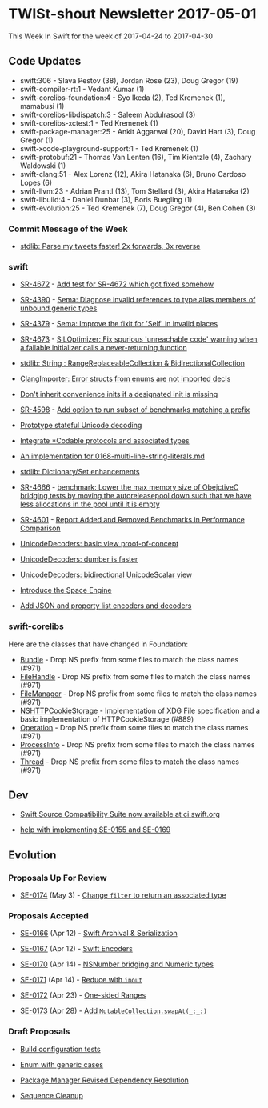 # TWISt-shout Newsletter 2017-05-01
This Week In Swift for the week of 2017-04-24 to 2017-04-30

## Code Updates

* swift:306 - Slava Pestov (38), Jordan Rose (23), Doug Gregor (19)
* swift-compiler-rt:1 - Vedant Kumar (1)
* swift-corelibs-foundation:4 - Syo Ikeda (2), Ted Kremenek (1), mamabusi (1)
* swift-corelibs-libdispatch:3 - Saleem Abdulrasool (3)
* swift-corelibs-xctest:1 - Ted Kremenek (1)
* swift-package-manager:25 - Ankit Aggarwal (20), David Hart (3), Doug Gregor (1)
* swift-xcode-playground-support:1 - Ted Kremenek (1)
* swift-protobuf:21 - Thomas Van Lenten (16), Tim Kientzle (4), Zachary Waldowski (1)
* swift-clang:51 - Alex Lorenz (12), Akira Hatanaka (6), Bruno Cardoso Lopes (6)
* swift-llvm:23 - Adrian Prantl (13), Tom Stellard (3), Akira Hatanaka (2)
* swift-llbuild:4 - Daniel Dunbar (3), Boris Buegling (1)
* swift-evolution:25 - Ted Kremenek (7), Doug Gregor (4), Ben Cohen (3)

### Commit Message of the Week

* [stdlib: Parse my tweets faster! 2x forwards, 3x reverse](http://github.com/apple/swift/commit/2d8164e552aff4ff884684bb5ec4695b8575d80c)

### swift

* [SR-4672](https://bugs.swift.org/browse/SR-4672) - [Add test for SR-4672 which got fixed somehow](http://github.com/apple/swift/commit/e8d58b4d4dc7575e5788c20627108f68749a0426)

* [SR-4390](https://bugs.swift.org/browse/SR-4390) - [Sema: Diagnose invalid references to type alias members of unbound generic types](http://github.com/apple/swift/commit/aaca0badf9a3d5430d68ef8fe0219888cf47beb4)

* [SR-4379](https://bugs.swift.org/browse/SR-4379) - [Sema: Improve the fixit for 'Self' in invalid places](http://github.com/apple/swift/commit/07c189558c70de45d4fec59abf9b4f57ed36d1eb)

* [SR-4673](https://bugs.swift.org/browse/SR-4673) - [SILOptimizer: Fix spurious 'unreachable code' warning when a failable initializer calls a never-returning function](http://github.com/apple/swift/commit/683a7f49e42ab52900deeae205171178c9f4a4c6)

* [stdlib: String : RangeReplaceableCollection & BidirectionalCollection](http://github.com/apple/swift/commit/1c1b2b966df0c4d720fed9996357f48bad6440d2)
  
* [ClangImporter: Error structs from enums are not imported decls](http://github.com/apple/swift/commit/e575d2d5ba7d1a2fc70f364ce82c276ada95ffa7)

* [Don't inherit convenience inits if a designated init is missing](http://github.com/apple/swift/commit/7397340ca89faf0ed5ab569ceb0d52bec1fdc604)

* [SR-4598](https://bugs.swift.org/browse/SR-4598) - [Add option to run subset of benchmarks matching a prefix](http://github.com/apple/swift/commit/3a5051e3929e7bd709e630e8b8a07b4eb34bf123)

* [Prototype stateful Unicode decoding](http://github.com/apple/swift/commit/c2a92a695c2891c40349fa0ea30e425a9fd877a3)

* [Integrate *Codable protocols and associated types](http://github.com/apple/swift/commit/cecf00d1f187ed7d1730aa8330659af5aea2cc77)

* [An implementation for 0168-multi-line-string-literals.md](http://github.com/apple/swift/commit/981e706fd92115bd8f08db3cd137544e7613cce0)

* [stdlib: Dictionary/Set enhancements](http://github.com/apple/swift/commit/e2328885c17475decc5dd19f5274f648feffd8a0)

* [SR-4666](https://bugs.swift.org/browse/SR-4666) - [benchmark: Lower the max memory size of ObejctiveC bridging tests by moving the
    autoreleasepool down such that we have less allocations in the pool until it is
    empty](http://github.com/apple/swift/commit/a8e3fc9af3dc0185331419851e0d0fc32a1845e2)
	
* [SR-4601](https://bugs.swift.org/browse/SR-4601) - [Report Added and Removed Benchmarks in Performance Comparison](http://github.com/apple/swift/commit/c719818024d7a5f736c394d167a31fc1f4c69c43)

* [UnicodeDecoders: basic view proof-of-concept](http://github.com/apple/swift/commit/662ea1f8a0c3f95263feb3a7f4c7f21e4932c85b)

* [UnicodeDecoders: dumber is faster](http://github.com/apple/swift/commit/16e42d3d047ed888e86e42c00b731cc95a5de501)

* [UnicodeDecoders: bidirectional UnicodeScalar view](http://github.com/apple/swift/commit/5ad4ef450839b952773fd359f495a8dbd8b4e505)

* [Introduce the Space Engine](http://github.com/apple/swift/commit/42c59554a0e980ab83f52eda41140c4b2c465834)

* [Add JSON and property list encoders and decoders](http://github.com/apple/swift/commit/2ce58c1eb315ad3083c30fed2fa7cbde305092ea)

### swift-corelibs

Here are the classes that have changed in Foundation:

* [Bundle](https://github.com/apple/swift-corelibs-foundation/commits/master/Foundation/Bundle.swift) - Drop NS prefix from some files to match the class names (#971)
* [FileHandle](https://github.com/apple/swift-corelibs-foundation/commits/master/Foundation/FileHandle.swift) - Drop NS prefix from some files to match the class names (#971)
* [FileManager](https://github.com/apple/swift-corelibs-foundation/commits/master/Foundation/FileManager.swift) - Drop NS prefix from some files to match the class names (#971)
* [NSHTTPCookieStorage](https://github.com/apple/swift-corelibs-foundation/commits/master/Foundation/NSHTTPCookieStorage.swift) - Implementation of XDG File specification and a basic implementation of HTTPCookieStorage (#889)
* [Operation](https://github.com/apple/swift-corelibs-foundation/commits/master/Foundation/Operation.swift) - Drop NS prefix from some files to match the class names (#971)
* [ProcessInfo](https://github.com/apple/swift-corelibs-foundation/commits/master/Foundation/ProcessInfo.swift) - Drop NS prefix from some files to match the class names (#971)
* [Thread](https://github.com/apple/swift-corelibs-foundation/commits/master/Foundation/Thread.swift) - Drop NS prefix from some files to match the class names (#971)

## Dev

* [Swift Source Compatibility Suite now available at ci.swift.org](https://lists.swift.org/pipermail/swift-dev/Week-of-Mon-20170424/004433.html)

* [help with implementing SE-0155 and SE-0169](https://lists.swift.org/pipermail/swift-dev/Week-of-Mon-20170424/004440.html)

## Evolution

### Proposals Up For Review

* [SE-0174](https://github.com/apple/swift-evolution/blob/master/proposals/0174-filter-range-replaceable.md) (May 3) - [Change `filter` to return an associated type](https://lists.swift.org/pipermail/swift-evolution-announce/2017-April/000370.html)

### Proposals Accepted

* [SE-0166](https://github.com/apple/swift-evolution/blob/master/proposals/0166-swift-archival-serialization.md) (Apr 12) - [Swift Archival & Serialization](https://lists.swift.org/pipermail/swift-evolution-announce/2017-April/000367.html)

* [SE-0167](https://github.com/apple/swift-evolution/blob/master/proposals/0167-swift-encoders.md) (Apr 12) - [Swift Encoders](https://lists.swift.org/pipermail/swift-evolution-announce/2017-April/000368.html)

* [SE-0170](https://github.com/apple/swift-evolution/blob/master/proposals/0170-nsnumber_bridge.md) (Apr 14) - [NSNumber bridging and Numeric types](https://lists.swift.org/pipermail/swift-evolution-announce/2017-April/000369.html)

* [SE-0171](https://github.com/apple/swift-evolution/blob/master/proposals/0171-reduce-with-inout.md) (Apr 14) - [Reduce with `inout`](https://lists.swift.org/pipermail/swift-evolution-announce/2017-April/000364.html)

* [SE-0172](https://github.com/apple/swift-evolution/blob/master/proposals/0172-one-sided-ranges.md) (Apr 23) - [One-sided Ranges](https://lists.swift.org/pipermail/swift-evolution-announce/2017-April/000363.html)

* [SE-0173](https://github.com/apple/swift-evolution/blob/master/proposals/0173-swap-indices.md) (Apr 28) - [Add `MutableCollection.swapAt(_:_:)`](https://lists.swift.org/pipermail/swift-evolution-announce/2017-April/000371.html)
  
### Draft Proposals

* [Build configuration tests](https://lists.swift.org/pipermail/swift-evolution/Week-of-Mon-20170424/036104.html)

* [Enum with generic cases](https://lists.swift.org/pipermail/swift-evolution/Week-of-Mon-20170424/036095.html)

* [Package Manager Revised Dependency	Resolution](https://lists.swift.org/pipermail/swift-evolution/Week-of-Mon-20170424/036203.html)

* [Sequence Cleanup](https://lists.swift.org/pipermail/swift-evolution/Week-of-Mon-20170424/036164.html)
